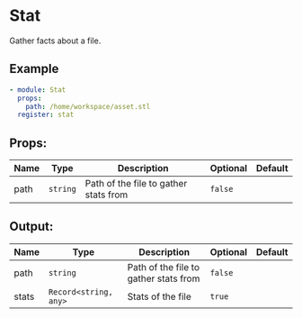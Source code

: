 # Stat

Gather facts about a file.

## Example

```yaml
- module: Stat
  props:
    path: /home/workspace/asset.stl
  register: stat
```

## Props:

| Name | Type | Description | Optional | Default |
| ---- | ---- | ----------- | -------- | ------- |
| path | `string` | Path of the file to gather stats from | `false` |  |

## Output:

| Name | Type | Description | Optional | Default |
| ---- | ---- | ----------- | -------- | ------- |
| path | `string` | Path of the file to gather stats from | `false` |  |
| stats | `Record<string, any>` | Stats of the file | `true` |  |
